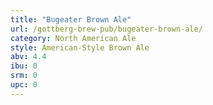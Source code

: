 ```yaml
---
title: "Bugeater Brown Ale"
url: /gottberg-brew-pub/bugeater-brown-ale/
category: North American Ale
style: American-Style Brown Ale
abv: 4.4
ibu: 0
srm: 0
upc: 0
---
```


